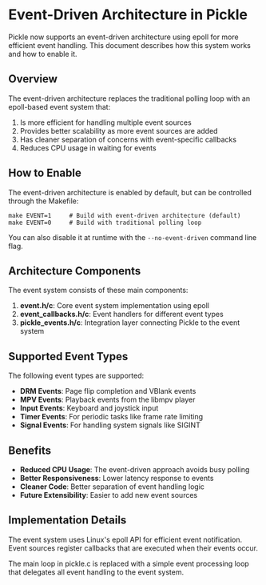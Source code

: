 # Event-Driven Architecture in Pickle

Pickle now supports an event-driven architecture using epoll for more efficient event handling. This document describes how this system works and how to enable it.

## Overview

The event-driven architecture replaces the traditional polling loop with an epoll-based event system that:

1. Is more efficient for handling multiple event sources
2. Provides better scalability as more event sources are added
3. Has cleaner separation of concerns with event-specific callbacks
4. Reduces CPU usage in waiting for events

## How to Enable

The event-driven architecture is enabled by default, but can be controlled through the Makefile:

```
make EVENT=1     # Build with event-driven architecture (default)
make EVENT=0     # Build with traditional polling loop
```

You can also disable it at runtime with the `--no-event-driven` command line flag.

## Architecture Components

The event system consists of these main components:

1. **event.h/c**: Core event system implementation using epoll
2. **event_callbacks.h/c**: Event handlers for different event types
3. **pickle_events.h/c**: Integration layer connecting Pickle to the event system

## Supported Event Types

The following event types are supported:

- **DRM Events**: Page flip completion and VBlank events
- **MPV Events**: Playback events from the libmpv player
- **Input Events**: Keyboard and joystick input
- **Timer Events**: For periodic tasks like frame rate limiting
- **Signal Events**: For handling system signals like SIGINT

## Benefits

- **Reduced CPU Usage**: The event-driven approach avoids busy polling
- **Better Responsiveness**: Lower latency response to events
- **Cleaner Code**: Better separation of event handling logic
- **Future Extensibility**: Easier to add new event sources

## Implementation Details

The event system uses Linux's epoll API for efficient event notification. Event sources register callbacks that are executed when their events occur.

The main loop in pickle.c is replaced with a simple event processing loop that delegates all event handling to the event system.